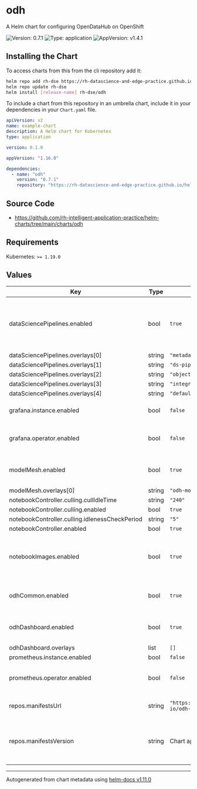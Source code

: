 # odh

A Helm chart for configuring OpenDataHub on OpenShift

![Version: 0.7.1](https://img.shields.io/badge/Version-0.7.1-informational?style=flat-square) ![Type: application](https://img.shields.io/badge/Type-application-informational?style=flat-square) ![AppVersion: v1.4.1](https://img.shields.io/badge/AppVersion-v1.4.1-informational?style=flat-square)

## Installing the Chart

To access charts from this from the cli repository add it:

```sh
helm repo add rh-dse https://rh-datascience-and-edge-practice.github.io/helm-charts/
helm repo update rh-dse
helm install [release-name] rh-dse/odh
```

To include a chart from this repository in an umbrella chart, include it in your dependencies in your `Chart.yaml` file.

```yaml
apiVersion: v2
name: example-chart
description: A Helm chart for Kubernetes
type: application

version: 0.1.0

appVersion: "1.16.0"

dependencies:
  - name: "odh"
    version: "0.7.1"
    repository: "https://rh-datascience-and-edge-practice.github.io/helm-charts/"
```

## Source Code

* <https://github.com/rh-intelligent-application-practice/helm-charts/tree/main/charts/odh>

## Requirements

Kubernetes: `>= 1.19.0`

## Values

| Key | Type | Default | Description |
|-----|------|---------|-------------|
| dataSciencePipelines.enabled | bool | `true` | Enable install of the Data Science Pipelines (KubeFlow Pipelines) component |
| dataSciencePipelines.overlays[0] | string | `"metadata-store-mariadb"` |  |
| dataSciencePipelines.overlays[1] | string | `"ds-pipeline-ui"` |  |
| dataSciencePipelines.overlays[2] | string | `"object-store-minio"` |  |
| dataSciencePipelines.overlays[3] | string | `"integration-odhdashboard"` |  |
| dataSciencePipelines.overlays[4] | string | `"default-configs"` |  |
| grafana.instance.enabled | bool | `false` | Enable install of a Grafana instance |
| grafana.operator.enabled | bool | `false` | Enable install of the Grafana Operator |
| modelMesh.enabled | bool | `true` | Enable install of the Model Mesh instance |
| modelMesh.overlays[0] | string | `"odh-model-controller"` |  |
| notebookController.culling.cullIdleTime | string | `"240"` |  |
| notebookController.culling.enabled | bool | `true` |  |
| notebookController.culling.idlenessCheckPeriod | string | `"5"` |  |
| notebookController.enabled | bool | `true` |  |
| notebookImages.enabled | bool | `true` | Enable the install of additional Jupyter Notebook images |
| odhCommon.enabled | bool | `true` | Enable install of ODH Common resources |
| odhDashboard.enabled | bool | `true` | Enable install of the ODH Dashboard instance |
| odhDashboard.overlays | list | `[]` |  |
| prometheus.instance.enabled | bool | `false` |  |
| prometheus.operator.enabled | bool | `false` | Enable install of the Prometheus Operator |
| repos.manifestsUrl | string | `"https://github.com/opendatahub-io/odh-manifests/tarball/"` | ODH Manifests URL base |
| repos.manifestsVersion | string | Chart appVersion | Used to overwrite teh manifestsURL version from the chart appVersion |

----------------------------------------------
Autogenerated from chart metadata using [helm-docs v1.11.0](https://github.com/norwoodj/helm-docs/releases/v1.11.0)
